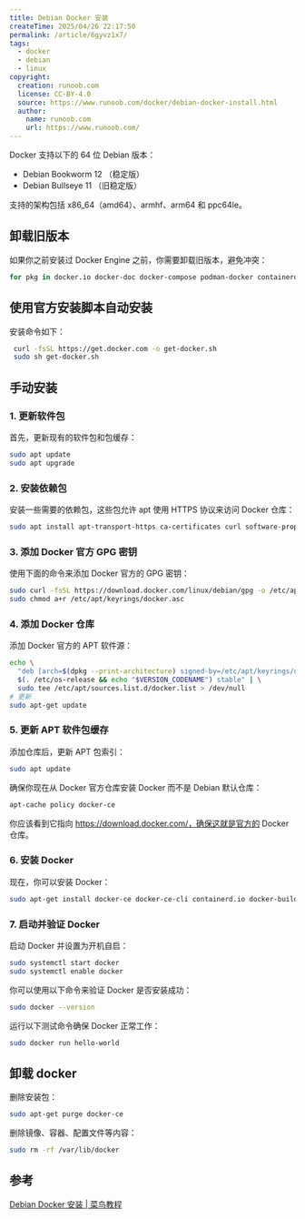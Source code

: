 ```yaml
---
title: Debian Docker 安装
createTime: 2025/04/26 22:17:50
permalink: /article/6gyvz1x7/
tags:
  - docker
  - debian
  - linux
copyright:
  creation: runoob.com
  license: CC-BY-4.0
  source: https://www.runoob.com/docker/debian-docker-install.html
  author:
    name: runoob.com
    url: https://www.runoob.com/
---
```

Docker 支持以下的 64 位 Debian 版本：

- Debian Bookworm 12 （稳定版）
- Debian Bullseye 11 （旧稳定版）

支持的架构包括 x86_64（amd64）、armhf、arm64 和 ppc64le。

## 卸载旧版本

如果你之前安装过 Docker Engine 之前，你需要卸载旧版本，避免冲突：

```bash
for pkg in docker.io docker-doc docker-compose podman-docker containerd runc; do sudo apt-get remove $pkg; done
```

## 使用官方安装脚本自动安装

安装命令如下：

```bash
 curl -fsSL https://get.docker.com -o get-docker.sh
 sudo sh get-docker.sh
```

## 手动安装

### 1. 更新软件包

首先，更新现有的软件包和包缓存：

```bash
sudo apt update
sudo apt upgrade
```

### 2. 安装依赖包

安装一些需要的依赖包，这些包允许 apt 使用 HTTPS 协议来访问 Docker 仓库：

```bash
sudo apt install apt-transport-https ca-certificates curl software-properties-common
```

### 3. 添加 Docker 官方 GPG 密钥

使用下面的命令来添加 Docker 官方的 GPG 密钥：

```bash
sudo curl -fsSL https://download.docker.com/linux/debian/gpg -o /etc/apt/keyrings/docker.asc
sudo chmod a+r /etc/apt/keyrings/docker.asc
```

### 4. 添加 Docker 仓库

添加 Docker 官方的 APT 软件源：

```bash
echo \
  "deb [arch=$(dpkg --print-architecture) signed-by=/etc/apt/keyrings/docker.asc] https://download.docker.com/linux/debian \
  $(. /etc/os-release && echo "$VERSION_CODENAME") stable" | \
  sudo tee /etc/apt/sources.list.d/docker.list > /dev/null
# 更新
sudo apt-get update
```

### 5. 更新 APT 软件包缓存

添加仓库后，更新 APT 包索引：

```bash
sudo apt update
```

确保你现在从 Docker 官方仓库安装 Docker 而不是 Debian 默认仓库：

```bash
apt-cache policy docker-ce
```

你应该看到它指向 https://download.docker.com/，确保这就是官方的 Docker 仓库。

### 6. 安装 Docker

现在，你可以安装 Docker：

```bash
sudo apt-get install docker-ce docker-ce-cli containerd.io docker-buildx-plugin docker-compose-plugin
```

### 7. 启动并验证 Docker

启动 Docker 并设置为开机自启：

```bash
sudo systemctl start docker
sudo systemctl enable docker
```

你可以使用以下命令来验证 Docker 是否安装成功：

```bash
sudo docker --version
```

运行以下测试命令确保 Docker 正常工作：

```bash
sudo docker run hello-world
```

## 卸载 docker

删除安装包：

```bash
sudo apt-get purge docker-ce
```

删除镜像、容器、配置文件等内容：

```bash
sudo rm -rf /var/lib/docker
```

## 参考

[Debian Docker 安装 | 菜鸟教程](https://www.runoob.com/docker/debian-docker-install.html)